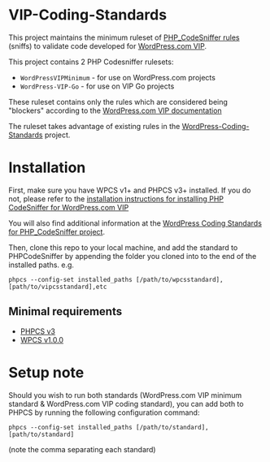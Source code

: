 # VIP-Coding-Standards

This project maintains the minimum ruleset of [PHP_CodeSniffer rules](https://github.com/squizlabs/PHP_CodeSniffer) (sniffs) to validate code developed for [WordPress.com VIP](https://vip.wordpress.com/).

This project contains 2 PHP Codesniffer rulesets:

 - `WordPressVIPMinimum` - for use on WordPress.com projects
 - `WordPress-VIP-Go` - for use on VIP Go projects

These ruleset contains only the rules which are considered being "blockers" according to the [WordPress.com VIP documentation](https://vip.wordpress.com/documentation/vip-go/code-review-blockers-warnings-notices/)

The ruleset takes advantage of existing rules in the [WordPress-Coding-Standards](https://github.com/WordPress-Coding-Standards/WordPress-Coding-Standards) project.

# Installation


First, make sure you have WPCS v1+ and PHPCS v3+ installed. If you do not, please refer to the [installation instructions for installing PHP CodeSniffer for WordPress.com VIP](https://vip.wordpress.com/documentation/how-to-install-php-code-sniffer-for-wordpress-com-vip/)

You will also find additional information at the [WordPress Coding Standards for PHP_CodeSniffer project](https://github.com/WordPress-Coding-Standards/WordPress-Coding-Standards#installation).

Then, clone this repo to your local machine, and add the standard to PHPCodeSniffer by appending the folder you cloned into to the end of the installed paths. e.g.

`phpcs --config-set installed_paths [/path/to/wpcsstandard],[path/to/vipcsstandard],etc`

## Minimal requirements

* [PHPCS v3](https://github.com/squizlabs/PHP_CodeSniffer/releases/tag/3.3.0)
* [WPCS v1.0.0](https://github.com/WordPress-Coding-Standards/WordPress-Coding-Standards/releases/tag/1.0.0)

# Setup note

Should you wish to run both standards (WordPress.com VIP minimum standard & WordPress.com VIP coding standard), you can add both to PHPCS by running the following configuration command:

`phpcs --config-set installed_paths [/path/to/standard],[path/to/standard]`

(note the comma separating each standard)
